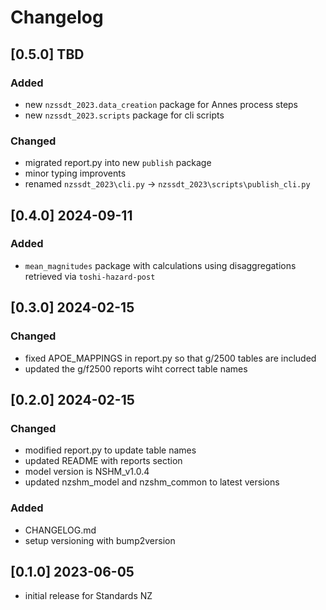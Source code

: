 # Changelog

## [0.5.0] TBD

### Added
 - new `nzssdt_2023.data_creation` package for Annes process steps
 - new `nzssdt_2023.scripts` package for cli scripts

### Changed
 - migrated report.py into new `publish` package
 - minor typing improvents
 - renamed `nzssdt_2023\cli.py` -> `nzssdt_2023\scripts\publish_cli.py`

## [0.4.0] 2024-09-11

### Added
 - `mean_magnitudes` package with calculations using disaggregations retrieved via `toshi-hazard-post`

## [0.3.0] 2024-02-15

### Changed
 - fixed APOE_MAPPINGS in report.py so that g/2500 tables are included
 - updated the g/f2500 reports wiht correct table names

## [0.2.0] 2024-02-15

### Changed
 - modified report.py to update table names
 - updated README with reports section
 - model version is NSHM_v1.0.4
 - updated nzshm_model and nzshm_common to latest versions

### Added
 - CHANGELOG.md
 - setup versioning with bump2version

## [0.1.0] 2023-06-05

 - initial release for Standards NZ

